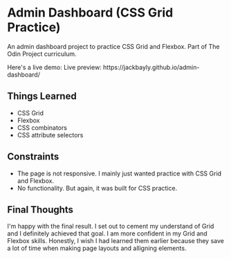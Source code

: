 # Admin Dashboard (CSS Grid Practice)

<p>An admin dashboard project to practice CSS Grid and Flexbox. Part of The Odin Project curriculum.</p>
<p>Here's a live demo: Live preview: https://jackbayly.github.io/admin-dashboard/ </p>

<h2>Things Learned</h2>
<ul>
  <li>CSS Grid</li>
  <li>Flexbox</li>
  <li>CSS combinators</li>
  <li>CSS attribute selectors</li>
  </ul>
<h2>Constraints</h2>
<ul>
  <li>The page is not responsive. I mainly just wanted practice with CSS Grid and Flexbox.</li>
  <li>No functionality. But again, it was built for CSS practice.</li>
  </ul>
  <h2>Final Thoughts</h2>
  <p>I'm happy with the final result. I set out to cement my understand of Grid and I definitely achieved that goal. I am more confident in my Grid and Flexbox skills. Honestly, I wish I had learned them earlier because they save a lot of time when making page layouts and alligning elements. </p>
